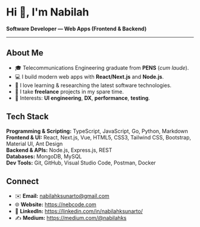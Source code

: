 # Hi 👋, I'm Nabilah

**Software Developer — Web Apps (Frontend & Backend)**

---

## About Me
- 🎓 Telecommunications Engineering graduate from **PENS** (*cum laude*).
- 💻 I build modern web apps with **React/Next.js** and **Node.js**.
- 🧪 I love learning & researching the latest software technologies.
- 🧩 I take **freelance** projects in my spare time.
- 🔭 Interests: **UI engineering**, **DX**, **performance**, **testing**.

## Tech Stack
**Programming & Scripting:** TypeScript, JavaScript, Go, Python, Markdown  
**Frontend & UI:** React, Next.js, Vue, HTML5, CSS3, Tailwind CSS, Bootstrap, Material UI, Ant Design  
**Backend & APIs:** Node.js, Express.js, REST  
**Databases:** MongoDB, MySQL  
**Dev Tools:** Git, GitHub, Visual Studio Code, Postman, Docker

## Connect
- ✉️ **Email:** nabilahksunarto@gmail.com
- 🌐 **Website:** https://nebcode.com
- 💼 **LinkedIn:** https://linkedin.com/in/nabilahksunarto/
- ✍️ **Medium:** https://medium.com/@nabilahks
